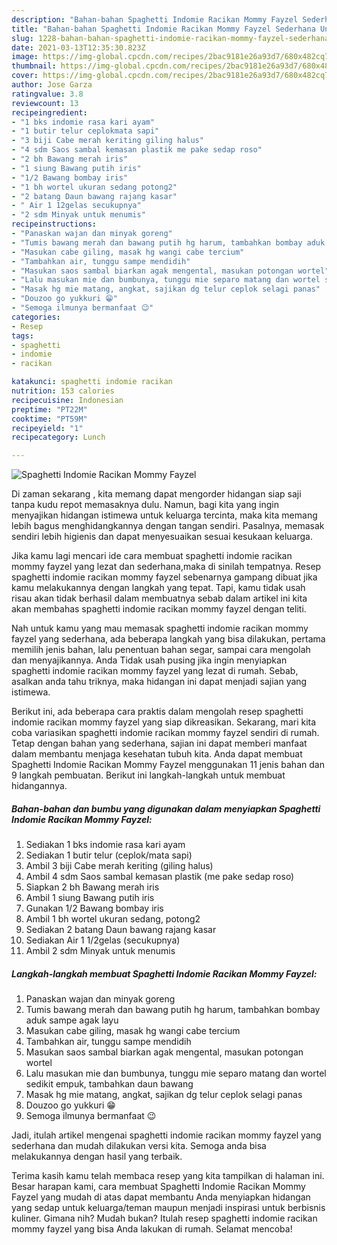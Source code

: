 ```yaml
---
description: "Bahan-bahan Spaghetti Indomie Racikan Mommy Fayzel Sederhana Untuk Jualan"
title: "Bahan-bahan Spaghetti Indomie Racikan Mommy Fayzel Sederhana Untuk Jualan"
slug: 1228-bahan-bahan-spaghetti-indomie-racikan-mommy-fayzel-sederhana-untuk-jualan
date: 2021-03-13T12:35:30.823Z
image: https://img-global.cpcdn.com/recipes/2bac9181e26a93d7/680x482cq70/spaghetti-indomie-racikan-mommy-fayzel-foto-resep-utama.jpg
thumbnail: https://img-global.cpcdn.com/recipes/2bac9181e26a93d7/680x482cq70/spaghetti-indomie-racikan-mommy-fayzel-foto-resep-utama.jpg
cover: https://img-global.cpcdn.com/recipes/2bac9181e26a93d7/680x482cq70/spaghetti-indomie-racikan-mommy-fayzel-foto-resep-utama.jpg
author: Jose Garza
ratingvalue: 3.8
reviewcount: 13
recipeingredient:
- "1 bks indomie rasa kari ayam"
- "1 butir telur ceplokmata sapi"
- "3 biji Cabe merah keriting giling halus"
- "4 sdm Saos sambal kemasan plastik me pake sedap roso"
- "2 bh Bawang merah iris"
- "1 siung Bawang putih iris"
- "1/2 Bawang bombay iris"
- "1 bh wortel ukuran sedang potong2"
- "2 batang Daun bawang rajang kasar"
- " Air 1 12gelas secukupnya"
- "2 sdm Minyak untuk menumis"
recipeinstructions:
- "Panaskan wajan dan minyak goreng"
- "Tumis bawang merah dan bawang putih hg harum, tambahkan bombay aduk sampe agak layu"
- "Masukan cabe giling, masak hg wangi cabe tercium"
- "Tambahkan air, tunggu sampe mendidih"
- "Masukan saos sambal biarkan agak mengental, masukan potongan wortel"
- "Lalu masukan mie dan bumbunya, tunggu mie separo matang dan wortel sedikit empuk, tambahkan daun bawang"
- "Masak hg mie matang, angkat, sajikan dg telur ceplok selagi panas"
- "Douzoo go yukkuri 😁"
- "Semoga ilmunya bermanfaat 😉"
categories:
- Resep
tags:
- spaghetti
- indomie
- racikan

katakunci: spaghetti indomie racikan 
nutrition: 153 calories
recipecuisine: Indonesian
preptime: "PT22M"
cooktime: "PT59M"
recipeyield: "1"
recipecategory: Lunch

---
```



![Spaghetti Indomie Racikan Mommy Fayzel](https://img-global.cpcdn.com/recipes/2bac9181e26a93d7/680x482cq70/spaghetti-indomie-racikan-mommy-fayzel-foto-resep-utama.jpg)

Di zaman  sekarang , kita memang dapat mengorder hidangan siap saji tanpa kudu repot memasaknya dulu. Namun, bagi kita yang ingin menyajikan hidangan istimewa untuk keluarga tercinta, maka kita memang lebih bagus menghidangkannya dengan tangan sendiri. Pasalnya, memasak sendiri lebih higienis dan dapat menyesuaikan sesuai kesukaan keluarga.

Jika kamu lagi mencari ide cara membuat spaghetti indomie racikan mommy fayzel yang lezat dan sederhana,maka di sinilah tempatnya. Resep spaghetti indomie racikan mommy fayzel  sebenarnya gampang dibuat jika kamu melakukannya dengan langkah yang tepat. Tapi, kamu tidak usah risau akan tidak berhasil dalam membuatnya 
sebab dalam artikel ini kita akan membahas spaghetti indomie racikan mommy fayzel dengan teliti.  



Nah untuk kamu yang mau memasak spaghetti indomie racikan mommy fayzel yang sederhana, ada beberapa langkah yang bisa dilakukan, pertama memilih jenis bahan, lalu penentuan bahan segar, sampai cara mengolah dan menyajikannya. Anda Tidak usah pusing jika ingin menyiapkan spaghetti indomie racikan mommy fayzel yang lezat di rumah. Sebab, asalkan anda  tahu triknya, maka hidangan ini dapat menjadi sajian yang istimewa.

Berikut ini, ada beberapa cara praktis  dalam mengolah resep spaghetti indomie racikan mommy fayzel yang siap dikreasikan. Sekarang, mari kita coba variasikan spaghetti indomie racikan mommy fayzel sendiri di rumah. Tetap dengan bahan yang sederhana, sajian ini dapat memberi manfaat dalam membantu menjaga kesehatan tubuh kita. Anda dapat membuat Spaghetti Indomie Racikan Mommy Fayzel menggunakan 11 jenis bahan dan 9 langkah pembuatan. Berikut ini langkah-langkah untuk membuat hidangannya.

<!--inarticleads1-->

##### Bahan-bahan dan bumbu yang digunakan dalam menyiapkan Spaghetti Indomie Racikan Mommy Fayzel:

1. Sediakan 1 bks indomie rasa kari ayam
1. Sediakan 1 butir telur (ceplok/mata sapi)
1. Ambil 3 biji Cabe merah keriting (giling halus)
1. Ambil 4 sdm Saos sambal kemasan plastik (me pake sedap roso)
1. Siapkan 2 bh Bawang merah iris
1. Ambil 1 siung Bawang putih iris
1. Gunakan 1/2 Bawang bombay iris
1. Ambil 1 bh wortel ukuran sedang, potong2
1. Sediakan 2 batang Daun bawang rajang kasar
1. Sediakan  Air 1 1/2gelas (secukupnya)
1. Ambil 2 sdm Minyak untuk menumis




<!--inarticleads2-->

##### Langkah-langkah membuat Spaghetti Indomie Racikan Mommy Fayzel:

1. Panaskan wajan dan minyak goreng
1. Tumis bawang merah dan bawang putih hg harum, tambahkan bombay aduk sampe agak layu
1. Masukan cabe giling, masak hg wangi cabe tercium
1. Tambahkan air, tunggu sampe mendidih
1. Masukan saos sambal biarkan agak mengental, masukan potongan wortel
1. Lalu masukan mie dan bumbunya, tunggu mie separo matang dan wortel sedikit empuk, tambahkan daun bawang
1. Masak hg mie matang, angkat, sajikan dg telur ceplok selagi panas
1. Douzoo go yukkuri 😁
1. Semoga ilmunya bermanfaat 😉




Jadi, itulah artikel mengenai  spaghetti indomie racikan mommy fayzel  yang sederhana dan mudah dilakukan versi kita. Semoga anda bisa melakukannya dengan hasil yang terbaik. 

Terima kasih kamu telah membaca resep yang kita tampilkan di halaman ini. Besar harapan kami, cara membuat  Spaghetti Indomie Racikan Mommy Fayzel yang mudah di atas dapat membantu Anda menyiapkan hidangan yang sedap untuk keluarga/teman maupun menjadi inspirasi untuk berbisnis kuliner. Gimana nih? Mudah bukan? Itulah resep spaghetti indomie racikan mommy fayzel yang bisa Anda lakukan di rumah. Selamat mencoba!

